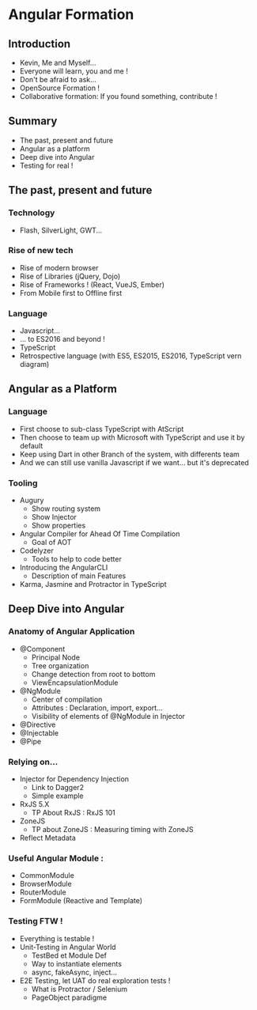 # Angular Formation

## Introduction

* Kevin, Me and Myself... 
* Everyone will learn, you and me !
* Don't be afraid to ask...
* OpenSource Formation !
* Collaborative formation: If you found something, contribute !

## Summary

* The past, present and future
* Angular as a platform
* Deep dive into Angular
* Testing for real !


## The past, present and future

### Technology 

* Flash, SilverLight, GWT...

### Rise of new tech
* Rise of modern browser
* Rise of Libraries (jQuery, Dojo)
* Rise of Frameworks ! (React, VueJS, Ember)
* From Mobile first to Offline first

### Language 

* Javascript... 
* ... to ES2016 and beyond !
* TypeScript
* Retrospective language (with ES5, ES2015, ES2016, TypeScript vern diagram)

## Angular as a Platform

### Language 

* First choose to sub-class TypeScript with AtScript
* Then choose to team up with Microsoft with TypeScript and use it by default
* Keep using Dart in other Branch of the system, with differents team
* And we can still use vanilla Javascript if we want... but it's deprecated

### Tooling

* Augury
    * Show routing system
    * Show Injector
    * Show properties
* Angular Compiler for Ahead Of Time Compilation
    * Goal of AOT
* Codelyzer
    * Tools to help to code better
* Introducing the AngularCLI
    * Description of main Features
* Karma, Jasmine and Protractor in TypeScript

## Deep Dive into Angular

### Anatomy of Angular Application

* @Component
    * Principal Node
    * Tree organization
    * Change detection from root to bottom
    * ViewEncapsulationModule
* @NgModule
    * Center of compilation
    * Attributes : Declaration, import, export... 
    * Visibility of elements of @NgModule in Injector
* @Directive
* @Injectable
* @Pipe

### Relying on... 

* Injector for Dependency Injection
    * Link to Dagger2
    * Simple example
* RxJS 5.X
    * TP About RxJS : RxJS 101
* ZoneJS
    * TP about ZoneJS : Measuring timing with ZoneJS
* Reflect Metadata

### Useful Angular Module : 

* CommonModule
* BrowserModule
* RouterModule
* FormModule (Reactive and Template)

### Testing FTW !

* Everything is testable !
* Unit-Testing in Angular World
    * TestBed et Module Def
    * Way to instantiate elements
    * async, fakeAsync, inject... 
* E2E Testing, let UAT do real exploration tests !
    * What is Protractor / Selenium
    * PageObject paradigme
